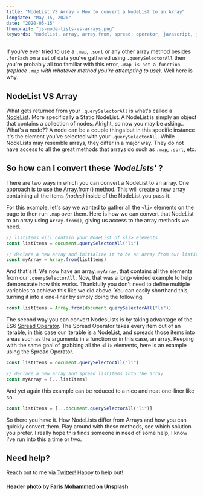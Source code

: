 ```yaml
---
title: "NodeList VS Array - How to convert a NodeList to an Array"
longdate: "May 15, 2020"
date: "2020-05-15"
thumbnail: "js-node-lists-vs-arrays.png"
keywords: "nodelist, array, array.from, spread, operator, javascript, js"
---
```


If you've ever tried to use a `.map`, `.sort` or any other array method besides `.forEach` on a set of data you've gathered using `.querySelectorAll` then you're probably all too familiar with this error, `.map is not a function`. _(replace `.map` with whatever method you're attempting to use)_. Well here is why.

## NodeList VS Array

What gets returned from your `.querySelectorAll` is what's called a [NodeList](https://developer.mozilla.org/en-US/docs/Web/API/NodeList). More specifically a Static NodeList. A NodeList is simply an object that contains a collection of nodes. Alright, so now you may be asking.. What's a node?? A node can be a couple things but in this specific instance it's the element you've selected with your `.querySelectorAll`. While NodeLists may resemble arrays, they differ in a major way. They do not have access to all the great methods that arrays do such as `.map`, `.sort`, etc.

## So how can I convert these _'NodeLists'_ ?

There are two ways in which you can convert a NodeList to an array. One approach is to use the [Array.from()](https://developer.mozilla.org/en-US/docs/Web/JavaScript/Reference/Global_Objects/Array/from) method. This will create a new array containing all the items _(nodes)_ inside of the NodeList you pass it.

For this example, let's say we wanted to gather all the `<li>` elements on the page to then run `.map` over them. Here is how we can convert that NodeList to an array using `Array.from()`, giving us access to the array methods we need.

```js
// listItems will contain your NodeList of <li> elements
const listItems = document.querySelectorAll("li")

// declare a new array and initialize it to be an array from our listItems NodeList
const myArray = Array.from(listItems)
```

And that's it. We now have an array, `myArray`, that contains all the elements from our `.querySelectorAll`. Now, that was a long-winded example to help demonstrate how this works. Thankfully you don't need to define multiple variables to achieve this like we did above. You can easily shorthand this, turning it into a one-liner by simply doing the following.

```js
const listItems = Array.from(document.querySelectorAll("li"))
```

The second way you can convert NodesLists is by taking advantage of the ES6 [Spread Operator](https://developer.mozilla.org/en-US/docs/Web/JavaScript/Reference/Operators/Spread_syntax). The Spread Operator takes every item out of an iterable, in this case our iterable is a NodeList, and spreads those items into areas such as the arguments in a function or in this case, an array. Keeping with the same goal of grabbing all the `<li>` elements, here is an example using the Spread Operator.

```js
const listItems = document.querySelectorAll("li")

// declare a new array and spread listItems into the array
const myArray = [...listItems]
```

And yet again this example can be reduced to a nice and neat one-liner like so.

```js
const listItems = [...document.querySelectorAll("li")]
```

So there you have it. How NodeLists differ from Arrays and how you can quickly convert them. Play around with these methods, see which solution you prefer. I really hope this finds someone in need of some help, I know I've run into this a time or two.

## Need help?

Reach out to me via [Twitter](https://twitter.com/teisenhower)! Happy to help out!

#### Header photo by [Faris Mohammed](https://unsplash.com/pkmfaris) on Unsplash

